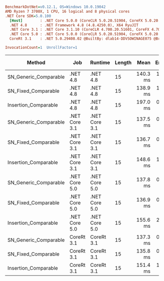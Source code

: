 ``` ini

BenchmarkDotNet=v0.12.1, OS=Windows 10.0.19042
AMD Ryzen 7 3700X, 1 CPU, 16 logical and 8 physical cores
.NET Core SDK=5.0.100
  [Host]        : .NET Core 5.0.0 (CoreCLR 5.0.20.51904, CoreFX 5.0.20.51904), X64 RyuJIT
  .NET 4.8      : .NET Framework 4.8 (4.8.4250.0), X64 RyuJIT
  .NET Core 3.1 : .NET Core 3.1.10 (CoreCLR 4.700.20.51601, CoreFX 4.700.20.51901), X64 RyuJIT
  .NET Core 5.0 : .NET Core 5.0.0 (CoreCLR 5.0.20.51904, CoreFX 5.0.20.51904), X64 RyuJIT
  CoreRt 3.1    : .NET 5.0.29408.02 @BuiltBy: dlab14-DDVSOWINAGE075 @Branch: master @Commit: 4ce1c21ac0d4d1a3b7f7a548214966f69ac9f199, X64 AOT

InvocationCount=1  UnrollFactor=1  

```
|                Method |           Job |       Runtime | Length |     Mean |   Error |  StdDev | Gen 0 | Gen 1 | Gen 2 | Allocated |
|---------------------- |-------------- |-------------- |------- |---------:|--------:|--------:|------:|------:|------:|----------:|
| SN_Generic_Comparable |      .NET 4.8 |      .NET 4.8 |     15 | 140.3 ms | 1.15 ms | 1.08 ms |     - |     - |     - |         - |
|   SN_Fixed_Comparable |      .NET 4.8 |      .NET 4.8 |     15 | 138.9 ms | 1.05 ms | 0.87 ms |     - |     - |     - |         - |
|  Insertion_Comparable |      .NET 4.8 |      .NET 4.8 |     15 | 197.0 ms | 0.92 ms | 0.77 ms |     - |     - |     - |         - |
| SN_Generic_Comparable | .NET Core 3.1 | .NET Core 3.1 |     15 | 137.5 ms | 0.30 ms | 0.25 ms |     - |     - |     - |         - |
|   SN_Fixed_Comparable | .NET Core 3.1 | .NET Core 3.1 |     15 | 136.7 ms | 0.47 ms | 0.44 ms |     - |     - |     - |         - |
|  Insertion_Comparable | .NET Core 3.1 | .NET Core 3.1 |     15 | 148.6 ms | 1.48 ms | 1.38 ms |     - |     - |     - |         - |
| SN_Generic_Comparable | .NET Core 5.0 | .NET Core 5.0 |     15 | 137.8 ms | 0.29 ms | 0.24 ms |     - |     - |     - |         - |
|   SN_Fixed_Comparable | .NET Core 5.0 | .NET Core 5.0 |     15 | 136.9 ms | 0.48 ms | 0.45 ms |     - |     - |     - |         - |
|  Insertion_Comparable | .NET Core 5.0 | .NET Core 5.0 |     15 | 155.6 ms | 2.25 ms | 2.10 ms |     - |     - |     - |         - |
| SN_Generic_Comparable |    CoreRt 3.1 |    CoreRt 3.1 |     15 | 137.3 ms | 0.54 ms | 0.50 ms |     - |     - |     - |         - |
|   SN_Fixed_Comparable |    CoreRt 3.1 |    CoreRt 3.1 |     15 | 135.8 ms | 0.29 ms | 0.24 ms |     - |     - |     - |         - |
|  Insertion_Comparable |    CoreRt 3.1 |    CoreRt 3.1 |     15 | 151.4 ms | 1.76 ms | 1.56 ms |     - |     - |     - |         - |
